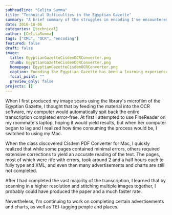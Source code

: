 ```yaml
---
subheadline: "Celita Summa"
title: "Technical Difficulties in the Egyptian Gazette"
summary: "A brief summary of the struggles in encoding I've encountered."
date: 2016-10-06
categories: [technical]
author: [CelitaSumma]
tags: ["XML", "OCR", "encoding"]
featured: false
draft: false
image:
  title: EgyptianGazetteCisdemOCRConverter.png
  thumb: EgyptianGazetteCisdemOCRConverter.png
  homepage: EgyptianGazetteCisdemOCRConverter.png
  caption: Encoding the Egyptian Gazette has been a learning experience filled with obstacles.
  focal_point: ""
  preview_only: false
projects: []
---
```

When I first produced my image scans using the library's microfilm
of the Egyptian Gazette, I thought that by feeding the material into
the OCR software, my computer would automatically spit back the
entire transcription completed error-free. At first I attempted to use
FineReader on my roommate's laptop, hoping it would yield results, but
when her computer began to lag and I realized how time consuming the
process would be, I switched to using my Mac.

When the class discovered Cisdem PDF Converter for Mac, I quickly
realized that while some pages contained minimal errors, others required
extensive corrections to yield an accurate reading of the text.
The pages, most of which were rife with errors, took around 2 and a half
hours each to fully type and XML, and even then many advertisements and
charts are still not completed.

After I had completed the vast majority of the transcription, I learned
that by scanning in a higher resolution and stitching multiple images
together, I probably could have produced the paper and a much faster rate.

Nevertheless, I'm continuing to work on completing certain advertisements
and charts, as well as TEI-tagging people and places.
